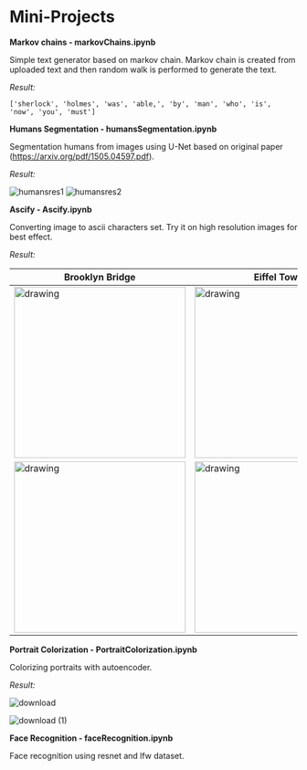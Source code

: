 # Mini-Projects

**Markov chains - markovChains.ipynb**

Simple text generator based on markov chain. Markov chain is created from uploaded text and then random walk is performed to generate the text.

*Result:*

```['sherlock', 'holmes', 'was', 'able,', 'by', 'man', 'who', 'is', 'now', 'you', 'must']```


**Humans Segmentation - humansSegmentation.ipynb**

Segmentation humans from images using U-Net based on original paper (https://arxiv.org/pdf/1505.04597.pdf).

*Result:*

![humansres1](https://user-images.githubusercontent.com/50952749/129332561-1590bd9e-660c-4788-9d9f-be031e26568c.png)
![humansres2](https://user-images.githubusercontent.com/50952749/129332633-c1a076f9-81f2-4137-ae9c-a92c8ef0de3b.png)

**Ascify - Ascify.ipynb**

Converting image to ascii characters set. Try it on high resolution images for best effect.

*Result:*

|Brooklyn Bridge|Eiffel Tower|
|---|---|
|<img src="https://user-images.githubusercontent.com/50952749/131333248-d8eddb45-0dc8-4a68-8c46-2e5e7a225285.jpg" alt="drawing" width="300" height="300"/>|<img src="https://user-images.githubusercontent.com/50952749/131333282-d2a9e372-0bd3-48d2-961d-496ddb171a0f.jpg" alt="drawing" width="300" height="300"/>|
|<img src="https://user-images.githubusercontent.com/50952749/131333268-56dc105f-905e-4dcb-80e9-1c28c1565249.PNG" alt="drawing" width="300" height="300"/>|<img src="https://user-images.githubusercontent.com/50952749/131333283-422bd1ae-331e-404f-9942-c1f8738b9656.PNG" alt="drawing" width="300" height="300"/>|


**Portrait Colorization - PortraitColorization.ipynb**

Colorizing portraits with autoencoder.

*Result:*

![download](https://user-images.githubusercontent.com/50952749/132494438-131f12e4-6127-4873-b590-3a940562e8b9.png)

![download (1)](https://user-images.githubusercontent.com/50952749/132494452-f1a0301d-136d-49e9-bdd1-eb5c6eefdccf.png)


**Face Recognition - faceRecognition.ipynb**

Face recognition using resnet and lfw dataset.


